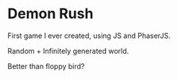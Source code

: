 # Demon Rush

First game I ever created, using JS and PhaserJS.

Random + Infinitely generated world.

Better than floppy bird?
